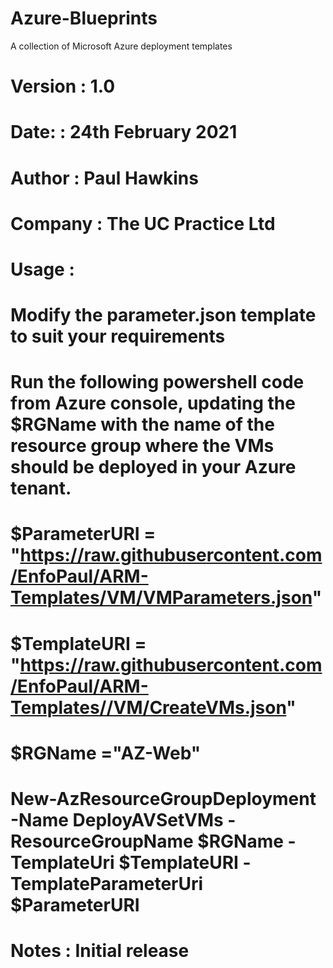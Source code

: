 # Azure-Blueprints
A collection of Microsoft Azure deployment templates

# Version : 1.0
# Date:   : 24th February 2021
# Author  : Paul Hawkins
# Company : The UC Practice Ltd
#
# Usage   :
#           Modify the parameter.json template to suit your requirements
#           Run the following powershell code from Azure console, updating the $RGName with the name of the resource group where the VMs should be deployed in your Azure tenant.
#
#           $ParameterURI = "https://raw.githubusercontent.com/EnfoPaul/ARM-Templates/VM/VMParameters.json"
#           $TemplateURI = "https://raw.githubusercontent.com/EnfoPaul/ARM-Templates//VM/CreateVMs.json" 
#           $RGName ="AZ-Web"
#
#           New-AzResourceGroupDeployment -Name DeployAVSetVMs -ResourceGroupName $RGName -TemplateUri $TemplateURI -TemplateParameterUri $ParameterURI
#
# Notes   : Initial release

